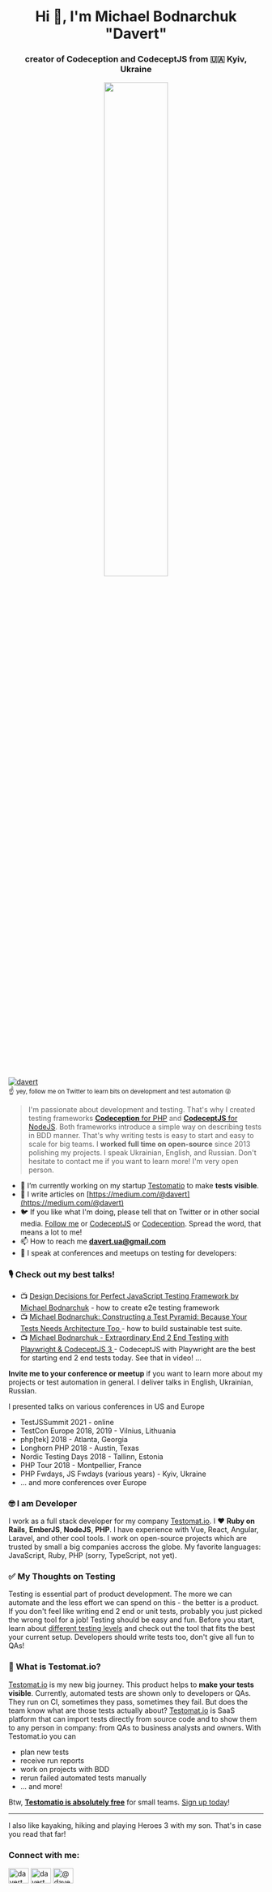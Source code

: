 <h1 align="center">Hi 👋, I'm Michael Bodnarchuk "Davert"</h1>
<h3 align="center">creator of <b>Codeception</b> and <b>CodeceptJS</b> from 🇺🇦 Kyiv, Ukraine</h3>

<p align="center"><img width="50%" src="https://user-images.githubusercontent.com/220264/128233479-974e555c-05d3-4bcd-8656-ba08d6fdc43a.jpg"></p>

<p align="left"> <a href="https://twitter.com/davert" target="blank"><img src="https://img.shields.io/twitter/follow/davert?logo=twitter&style=for-the-badge" alt="davert" valign="center" /></a> <br>☝️ <small> yey, follow me on Twitter to learn bits on development and test automation 😜</small></p>

> I'm passionate about development and testing. That's why I created testing frameworks [**Codeception** for PHP](https://codeception.com) and [**CodeceptJS** for NodeJS](https://codecept.io). Both frameworks introduce a simple way on describing tests in BDD manner. That's why writing tests is easy to start and easy to scale for big teams. I **worked full time on open-source** since 2013 polishing my projects. I speak Ukrainian, English, and Russian. Don't hesitate to contact me if you want to learn more! I'm very open person.


- 🔭 I’m currently working on my startup [Testomatio](https://testomat.io) to make **tests visible**. 
- 📝 I write articles on [https://medium.com/@davert](https://medium.com/@davert)
- 🐦 If you like what I'm doing, please tell that on Twitter or in other social media. [Follow me](https://twitter/davert) or [CodeceptJS](https://twitter/codeceptjs) or [Codeception](https://twitter.com/codeception). Spread the word, that means a lot to me!
- 📫 How to reach me **davert.ua@gmail.com**
- 🎤 I speak at conferences and meetups on testing for developers:

### 🎙️ Check out my best talks! 

* 📺 [Design Decisions for Perfect JavaScript Testing Framework by Michael Bodnarchuk](https://www.youtube.com/watch?v=Z6JjCmV4UJg) - how to create e2e testing framework
* 📺 [Michael Bodnarchuk: Constructing a Test Pyramid: Because Your Tests Needs Architecture Too
](https://www.youtube.com/watch?v=3BUrcmWQUBQ) - how to build sustainable test suite. 
* 📺 [Michael Bodnarchuk - Extraordinary End 2 End Testing with Playwright & CodeceptJS 3
](https://www.youtube.com/watch?v=2ys4wRxOoFw) - CodeceptJS with Playwright are the best for starting end 2 end tests today. See that in video!
... 

 **Invite me to your conference or meetup** if you want to learn more about my projects or test automation in general. I deliver talks in English, Ukrainian, Russian.
 
I presented talks on various conferences in US and Europe 

* TestJSSummit 2021 - online
* TestCon Europe 2018, 2019 - Vilnius, Lithuania
* php[tek] 2018 - Atlanta, Georgia
* Longhorn PHP 2018 - Austin, Texas
* Nordic Testing Days 2018 - Tallinn, Estonia
* PHP Tour 2018 - Montpellier, France
* PHP Fwdays, JS Fwdays (various years) - Kyiv, Ukraine
* ... and more conferences over Europe

### 🤓 I am Developer 

I work as a full stack developer for my company [Testomat.io](https://testomat.io). I ❤️ **Ruby on Rails**, **EmberJS**, **NodeJS**, **PHP**. I have experience with Vue, React, Angular, Laravel, and other cool tools. I work on open-source projects which are trusted by small a big companies accross the globe. My favorite languages: JavaScript, Ruby, PHP (sorry, TypeScript, not yet).

### ✅ My Thoughts on Testing

Testing is essential part of product development. The more we can automate and the less effort we can spend on this - the better is a product. If you don't feel like writing end 2 end or unit tests, probably you just picked the wrong tool for a job! Testing should be easy and fun. Before you start, learn about [different testing levels](https://www.youtube.com/watch?v=3BUrcmWQUBQ) and check out the tool that fits the best your current setup. Developers should write tests too, don't give all fun to QAs!

### 🤔 What is Testomat.io?

[Testomat.io](https://testomat.io) is my new big journey. This product helps to **make your tests visible**. Currently, automated tests are shown only to developers or QAs. They run on CI, sometimes they pass, sometimes they fail. But does the team know what are those tests actually about? [Testomat.io](https://testomat.io)  is SaaS platform that can import tests directly from source code and to show them to any person in company: from QAs to business analysts and owners. With Testomat.io you can 

* plan new tests
* receive run reports
* work on projects with BDD
* rerun failed automated tests manually
* ... and more!

Btw, **[Testomatio is absolutely free]()** for small teams. [Sign up today](https://app.testomat.io)!

---

I also like kayaking, hiking and playing Heroes 3 with my son. That's in case you read that far!


<h3 align="left">Connect with me:</h3>
<p align="left">
<a href="https://twitter.com/davert" target="blank"><img align="center" src="https://raw.githubusercontent.com/rahuldkjain/github-profile-readme-generator/master/src/images/icons/Social/twitter.svg" alt="davert" height="30" width="40" /></a>
<a href="https://linkedin.com/in/davert" target="blank"><img align="center" src="https://raw.githubusercontent.com/rahuldkjain/github-profile-readme-generator/master/src/images/icons/Social/linked-in-alt.svg" alt="davert" height="30" width="40" /></a>
<a href="https://medium.com/@davert" target="blank"><img align="center" src="https://raw.githubusercontent.com/rahuldkjain/github-profile-readme-generator/master/src/images/icons/Social/medium.svg" alt="@davert" height="30" width="40" /></a>
</p>
